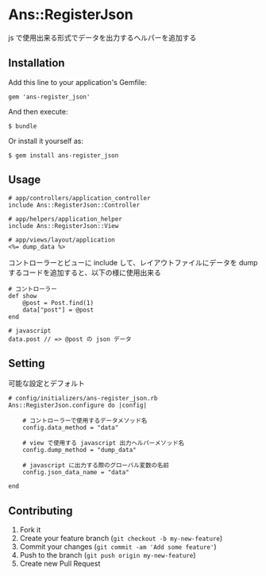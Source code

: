 # Ans::RegisterJson

js で使用出来る形式でデータを出力するヘルパーを追加する

## Installation

Add this line to your application's Gemfile:

    gem 'ans-register_json'

And then execute:

    $ bundle

Or install it yourself as:

    $ gem install ans-register_json

## Usage

    # app/controllers/application_controller
    include Ans::RegisterJson::Controller

    # app/helpers/application_helper
    include Ans::RegisterJson::View

    # app/views/layout/application
    <%= dump_data %>

コントローラーとビューに include して、レイアウトファイルにデータを dump するコードを追加すると、以下の様に使用出来る

    # コントローラー
    def show
        @post = Post.find(1)
        data["post"] = @post
    end

    # javascript
    data.post // => @post の json データ

## Setting

可能な設定とデフォルト

    # config/initializers/ans-register_json.rb
    Ans::RegisterJson.configure do |config|

        # コントローラーで使用するデータメソッド名
        config.data_method = "data"

        # view で使用する javascript 出力ヘルパーメソッド名
        config.dump_method = "dump_data"

        # javascript に出力する際のグローバル変数の名前
        config.json_data_name = "data"

    end

## Contributing

1. Fork it
2. Create your feature branch (`git checkout -b my-new-feature`)
3. Commit your changes (`git commit -am 'Add some feature'`)
4. Push to the branch (`git push origin my-new-feature`)
5. Create new Pull Request
